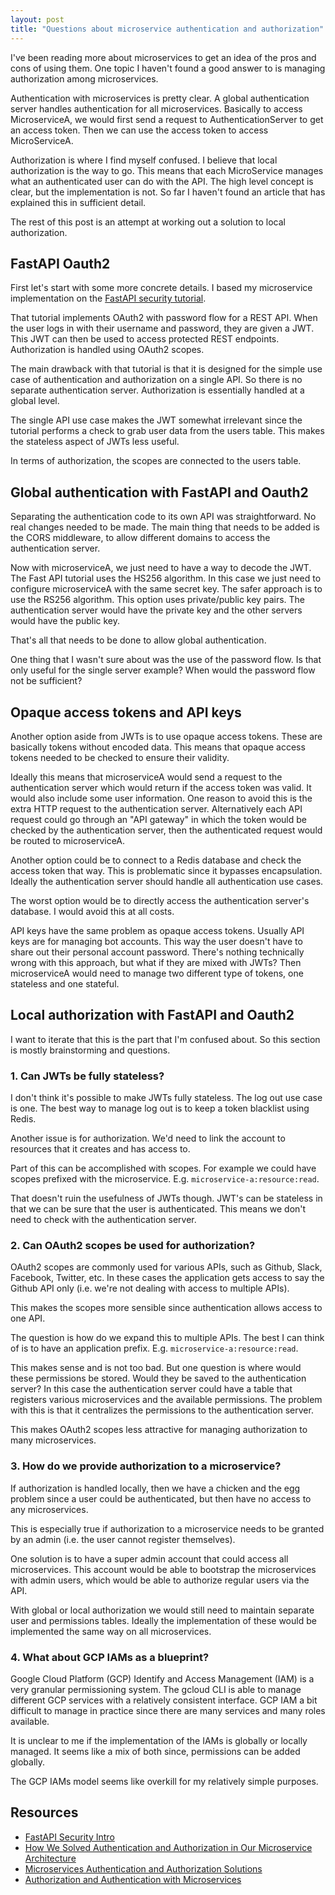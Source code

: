 ```yaml
---
layout: post
title: "Questions about microservice authentication and authorization"
---
```


I've been reading more about microservices to get an idea of the pros and cons of using them. One topic I haven't found a good answer to is managing authorization among microservices.

Authentication with microservices is pretty clear. A global authentication server handles authentication for all microservices. Basically to access MicroserviceA, we would first send a request to AuthenticationServer to get an access token. Then we can use the access token to access MicroServiceA.

Authorization is where I find myself confused. I believe that local authorization is the way to go. This means that each MicroService manages what an authenticated user can do with the API. The high level concept is clear, but the implementation is not. So far I haven't found an article that has explained this in sufficient detail.

The rest of this post is an attempt at working out a solution to local authorization.

## FastAPI Oauth2

First let's start with some more concrete details. I based my microservice implementation on the [FastAPI security tutorial](https://fastapi.tiangolo.com/tutorial/security/intro/).

That tutorial implements OAuth2 with password flow for a REST API. When the user logs in with their username and password, they are given a JWT. This JWT can then be used to access protected REST endpoints. Authorization is handled using OAuth2 scopes.

The main drawback with that tutorial is that it is designed for the simple use case of authentication and authorization on a single API. So there is no separate authentication server. Authorization is essentially handled at a global level.

The single API use case makes the JWT somewhat irrelevant since the tutorial performs a check to grab user data from the users table. This makes the stateless aspect of JWTs less useful.

In terms of authorization, the scopes are connected to the users table.

## Global authentication with FastAPI and Oauth2

Separating the authentication code to its own API was straightforward. No real changes needed to be made. The main thing that needs to be added is the CORS middleware, to allow different domains to access the authentication server.

Now with microserviceA, we just need to have a way to decode the JWT. The Fast API tutorial uses the HS256 algorithm. In this case we just need to configure microserviceA with the same secret key. The safer approach is to use the RS256 algorithm. This option uses private/public key pairs. The authentication server would have the private key and the other servers would have the public key.

That's all that needs to be done to allow global authentication.

One thing that I wasn't sure about was the use of the password flow. Is that only useful for the single server example? When would the password flow not be sufficient?

## Opaque access tokens and API keys

Another option aside from JWTs is to use opaque access tokens. These are basically tokens without encoded data. This means that opaque access tokens needed to be checked to ensure their validity.

Ideally this means that microserviceA would send a request to the authentication server which would return if the access token was valid. It would also include some user information. One reason to avoid this is the extra HTTP request to the authentication server. Alternatively each API request could go through an "API gateway" in which the token would be checked by the authentication server, then the authenticated request would be routed to microserviceA.

Another option could be to connect to a Redis database and check the access token that way. This is problematic since it bypasses encapsulation. Ideally the authentication server should handle all authentication use cases.

The worst option would be to directly access the authentication server's database. I would avoid this at all costs.

API keys have the same problem as opaque access tokens. Usually API keys are for managing bot accounts. This way the user doesn't have to share out their personal account password. There's nothing technically wrong with this approach, but what if they are mixed with JWTs? Then microserviceA would need to manage two different type of tokens, one stateless and one stateful.

## Local authorization with FastAPI and Oauth2

I want to iterate that this is the part that I'm confused about. So this section is mostly brainstorming and questions.

### 1. Can JWTs be fully stateless?

I don't think it's possible to make JWTs fully stateless. The log out use case is one. The best way to manage log out is to keep a token blacklist using Redis.

Another issue is for authorization. We'd need to link the account to resources that it creates and has access to.

Part of this can be accomplished with scopes. For example we could have scopes prefixed with the microservice. E.g. `microservice-a:resource:read`.

That doesn't ruin the usefulness of JWTs though. JWT's can be stateless in that we can be sure that the user is authenticated. This means we don't need to check with the authentication server.

### 2. Can OAuth2 scopes be used for authorization?

OAuth2 scopes are commonly used for various APIs, such as Github, Slack, Facebook, Twitter, etc. In these cases the application gets access to say the Github API only (i.e. we're not dealing with access to multiple APIs).

This makes the scopes more sensible since authentication allows access to one API.

The question is how do we expand this to multiple APIs. The best I can think of is to have an application prefix. E.g. `microservice-a:resource:read`.

This makes sense and is not too bad. But one question is where would these permissions be stored. Would they be saved to the authentication server? In this case the authentication server could have a table that registers various microservices and the available permissions. The problem with this is that it centralizes the permissions to the authentication server.

This makes OAuth2 scopes less attractive for managing authorization to many microservices.

### 3. How do we provide authorization to a microservice?

If authorization is handled locally, then we have a chicken and the egg problem since a user could be authenticated, but then have no access to any microservices.

This is especially true if authorization to a microservice needs to be granted by an admin (i.e. the user cannot register themselves).

One solution is to have a super admin account that could access all microservices. This account would be able to bootstrap the microservices with admin users, which would be able to authorize regular users via the API.

With global or local authorization we would still need to maintain separate user and permissions tables. Ideally the implementation of these would be implemented the same way on all microservices.

### 4. What about GCP IAMs as a blueprint?

Google Cloud Platform (GCP) Identify and Access Management (IAM) is a very granular permissioning system. The gcloud CLI is able to manage different GCP services with a relatively consistent interface. GCP IAM a bit difficult to manage in practice since there are many services and many roles available.

It is unclear to me if the implementation of the IAMs is globally or locally managed. It seems like a mix of both since, permissions can be added globally.

The GCP IAMs model seems like overkill for my relatively simple purposes.

## Resources

- [FastAPI Security Intro](https://fastapi.tiangolo.com/tutorial/security/intro/)
- [How We Solved Authentication and Authorization in Our Microservice Architecture](https://andela.com/insights/how-we-solved-authentication-and-authorization-in-our-microservice-architecture/)
- [Microservices Authentication and Authorization Solutions](https://medium.com/tech-tajawal/microservice-authentication-and-authorization-solutions-e0e5e74b248a)
- [Authorization and Authentication with Microservices](https://www.leanix.net/en/blog/authorization-authentication-with-microservices)
